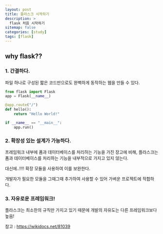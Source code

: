 ```yaml
---
layout: post
title: 플라스크 시작하기 
description: >
  flask 처음 시작하기 
sitemap: false
categories: [study]
tags: [flask]
---
```


## why flask??

### 1. 간결하다. 

   파일 하나로 구성된 짧은 코드만으로도 완벽하게 동작하는 웹을 만들 수 있다. 

   ~~~python
   from flask import Flask
   app = Flask(__name__)
   
   @app.route("/")
   def hello():
       return "Hello World!"
   
   if __name__ == "__main__":
       app.run()
   ~~~

   

### 2. 확장성 있는 설계가 가능하다. 

   프레임워크 내부에 폼과 데이터베이스를 처리하는 기능을 가진 장고에 비해, 플라스크는 폼과 데이터베이스를 처리하는 기능을 내부적으로 가지고 있지 않는다. 

   대신에..!!!! 확장 모듈을 사용하여 이를 보완한다. 

   개발자가 필요한 모듈을 그때그때 추가하여 사용할 수 있어 가벼운 프로젝트에 적합하다.

   

### 3. 자유로운 프레임워크!

   플라스크는 최소한의 규칙만 가지고 있기 때문에 개발의 자유도는 다른 프레임워크보다 높음!

   

참고 : https://wikidocs.net/81039